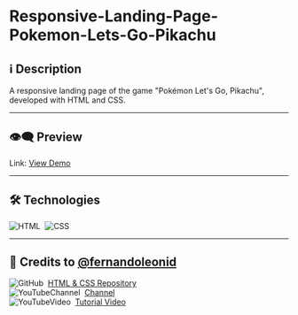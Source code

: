 


# Responsive-Landing-Page-Pokemon-Lets-Go-Pikachu

## ℹ️ Description

A responsive landing page of the game "Pokémon Let's Go, Pikachu", developed with HTML and CSS.

---

## 👁️‍🗨️ Preview
Link: [View Demo]()<br>

---

## 🛠️ **Technologies**

![HTML](https://img.shields.io/badge/-HTML-05122A?style=flat&logo=HTML5)&nbsp;
![CSS](https://img.shields.io/badge/-CSS-05122A?style=flat&logo=CSS3&logoColor=1572B6)&nbsp;

---

## 📃 Credits to [@fernandoleonid](https://github.com/fernandoleonid)

![GitHub](https://img.shields.io/badge/--05122A?style=flat&logo=github)&nbsp;
[HTML & CSS Repository](https://github.com/fernandoleonid/figma-to-website/tree/main/05-pikachu)<br>
![YouTubeChannel](https://img.shields.io/badge/--05122A?style=flat&logo=youtube)&nbsp;
[Channel](https://www.youtube.com/c/FernandoLeonid)<br>
![YouTubeVideo](https://img.shields.io/badge/--05122A?style=flat&logo=youtube)&nbsp;
[Tutorial Video](https://www.youtube.com/watch?v=eOOdGq2R09s&ab_channel=FernandoLeonid)<br>


